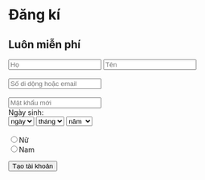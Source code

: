 # Đăng kí
## Luôn miễn phí
<script>
function checkinformation() {
var a = document.forms["create"]["fname"].value;
var b = document.forms["create"]["lname"].value;
var c = document.forms["create"]["sdtoremail"].value;
var d = document.forms["create"]["password"].value;
var e = document.forms["create"]["bday"].value;
var f = document.forms["create"]["bmonth"].value;
var g = document.forms["create"]["byear"].value;
var h = document.forms["create"]["gender"].value;
fname = document.forms["create"]["fname"].value;
lname = document.forms["create"]["lname"].value;
sdtoremail = document.forms["create"]["sdtoremail"].value;
password = document.forms["create"]["password"].value;
bday = document.forms["create"]["bday"].value;
bmonth = document.forms["create"]["bmonth"].value;
byear = document.forms["create"]["byear"].value;
gender = document.forms["create"]["gender"].value;
cond1 = fname = null
cond2 = lname = null
cond3 = sdtoremail = null
cond4 = password = null
cond5 = bday = null
cond6 = bmonth = null
cond7 = byear = null
cond8 = gender = null
if(cond1 && cond2 && cond3 && cond4 && cond5 && cond6 && cond7 && cond8){
	alert("da nhap du");
} else {
	if(cond1){
		alert("chua nhap fname");
	}

	if(cond2){
		alert("chua nhap lname");
	}
	if(cond3){
		alert("chua nhap sdtoremail");
	}
	if(cond4){
		alert("chua nhap password");
	}
	if(cond5){
		alert("chua nhap bday");
	}
	if(cond6){
		alert("chua nhap bmonth");
	}
	if(cond7){
		alert("chua nhap byear");
	}
	if(cond8){
		alert("chua nhap gender");
	}
}
}
</script>
<form name="create" onsubmit="return checkinformation()">
<input type="text" name="fname" placeholder="Họ"> 
<input type="text" name="lname" placeholder="Tên"><br><br>
<input type="text" name="sdtoremail" placeholder="Số di dộng hoặc email"><br><br>
<input type="password" name="password" placeholder="Mật khẩu mới"><br>
Ngày sinh:
<br>
<select name="bday" >
	<option value="" selected>ngày</option>
	<option value="1">1</option>
	<option value="2">2</option>
	<option value="3">3</option>
	<option value="4">4</option>
	<option value="5">5</option>
	<option value="6">6</option>
	<option value="7">7</option>
	<option value="8">8</option>
	<option value="9">9</option>
	<option value="10">10</option>
	<option value="11">11</option>
	<option value="12">12</option>
	<option value="13">13</option>
	<option value="14">14</option>
	<option value="15">15</option>
	<option value="16">16</option>
	<option value="17">17</option>
	<option value="18">18</option>
	<option value="19">19</option>
	<option value="20">20</option>
	<option value="21">21</option>
	<option value="22">22</option>
	<option value="23">23</option>
	<option value="24">24</option>
	<option value="25">25</option>
	<option value="26">26</option>
	<option value="27">27</option>
	<option value="28">28</option>
	<option value="29">29</option>
	<option value="30">30</option>
	<option value="31">31</option>
</select>	
<select name="bmonth">
	<option value="" selected> tháng </option>
	<option value="1">1</option>
	<option value="2">2</option>
	<option value="3">3</option>
	<option value="4">4</option>
	<option value="5">5</option>
	<option value="6">6</option>
	<option value="7">7</option>
	<option value="8">8</option>
	<option value="9">9</option>
	<option value="10">10</option>
	<option value="11">11</option>
	<option value="12">12</option>
</select>
<select name="byear">
	<option value="" selected> năm </option>
	<option value="2017">2017</option>
	<option value="2016">2016</option>
	<option value="2015">2015</option>
	<option value="2014">2014</option>
	<option value="2013">2013</option>
	<option value="2012">2012</option>
	<option value="2011">2011</option>
	<option value="2010">2010</option>
	<option value="2009">2009</option>
	<option value="2008">2008</option>
	<option value="2007">2007</option>
	<option value="2006">2006</option>
	<option value="2005">2005</option>
	<option value="2004">2004</option>
	<option value="2003">2003</option>
	<option value="2002">2002</option>
	<option value="2001">2001</option>
	<option value="2000">2000</option>
	<option value="1999">1999</option>
	<option value="1997">1997</option>
	<option value="1996">1996</option>
	<option value="1995">1995</option>
	<option value="1994">1994</option>
	<option value="1993">1993</option>
	<option value="1992">1992</option>
	<option value="1991">1991</option>
	<option value="1990">1990</option>
	<option value="1989">1989</option>
	<option value="1988">1988</option>
	<option value="1987">1987</option>
	<option value="1986">1986</option>
	<option value="1985">1985</option>
	<option value="1984">1984</option>
	<option value="1983">1983</option>
	<option value="1982">1982</option>
	<option value="1981">1981</option>
	<option value="1980">1980</option>
	<option value="1979">1979</option>
	<option value="1978">1978</option>
	<option value="1977">1977</option>
	<option value="1976">1976</option>
	<option value="1975">1975</option>
	<option value="1974">1974</option>
	<option value="1973">1973</option>
	<option value="1972">1972</option>
	<option value="1971">1971</option>
	<option value="1970">1970</option>
	<option value="1969">1969</option>
	<option value="1968">1968</option>
	<option value="1967">1967</option>
	<option value="1966">1966</option>
	<option value="1965">1965</option>
	<option value="1964">1964</option>
	<option value="1963">1963</option>
	<option value="1962">1962</option>
	<option value="1961">1961</option>
	<option value="1960">1960</option>
	<option value="1959">1959</option>
	<option value="1958">1958</option>
	<option value="1957">1957</option>
	<option value="1956">1956</option>
	<option value="1955">1955</option>
	<option value="1954">1954</option>
	<option value="1953">1953</option>
	<option value="1952">1952</option>
	<option value="1951">1951</option>
	<option value="1950">1950</option>
	<option value="1949">1949</option>
	<option value="1948">1948</option>
	<option value="1947">1947</option>
	<option value="1946">1946</option>
	<option value="1945">1945</option>
	<option value="1944">1944</option>
	<option value="1943">1943</option>
	<option value="1942">1942</option>
</select><br><br>
<input type="radio" name="gender" value="Nữ" >Nữ<br>
<input type="radio" name="gender" value="Nam">Nam<br>
</form>
<button onclick="checkinformation()">Tạo tài khoản</button>
